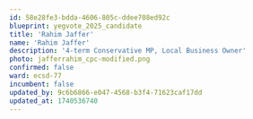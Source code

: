 ```yaml
---
id: 58e28fe3-bdda-4606-805c-ddee708ed92c
blueprint: yegvote_2025_candidate
title: 'Rahim Jaffer'
name: 'Rahim Jaffer'
description: '4-term Conservative MP, Local Business Owner'
photo: jafferrahim_cpc-modified.png
confirmed: false
ward: ecsd-77
incumbent: false
updated_by: 9c6b6866-e047-4568-b3f4-71623caf17dd
updated_at: 1740536740
---
```

